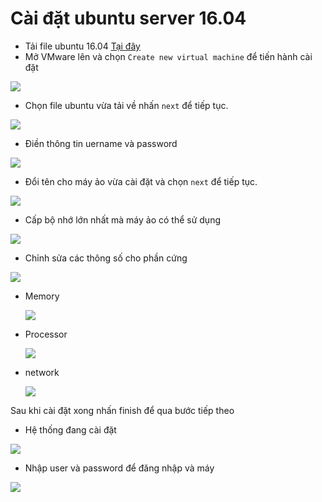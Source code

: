 
<a name ="Cài đặt ubuntu 16.04"></a>

# Cài đặt ubuntu server 16.04 
- Tải file ubuntu 16.04 [Tại đây](http://releases.ubuntu.com/16.04/)
- Mở VMware lên và chọn `Create new virtual machine` để tiến hành cài đặt 

![](../images/ubuntu/create.png)

- Chọn file ubuntu vừa tải về nhấn `next` để tiếp tục.

![](../images/ubuntu/chonfile.png)

- Điền thông tin uername và password

![](../images/ubuntu/username.png)

- Đổi tên cho máy ảo vừa cài đặt và chọn  `next` để tiếp tục.

![](../images/ubuntu/rename.png)

- Cấp bộ nhớ lớn nhất mà máy ảo có thể sử dụng 

![](../images/ubuntu/Split.png)

- Chỉnh sửa các thông số cho phần cứng 

![](../images/ubuntu/customize.png)

- Memory

    ![](../images/ubuntu/memory.png)

- Processor

    ![](../images/ubuntu/processor.png)

- network

    ![](../images/ubuntu/nat.png)

Sau khi cài đặt xong nhấn finish để qua bước tiếp theo 
- Hệ thống đang cài đặt 

![](../images/ubuntu/installing.png)
- Nhập user và password để đăng nhập và máy

![](../images/ubuntu/nhapuser.png)



